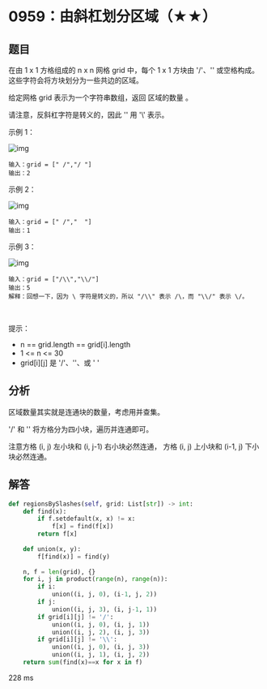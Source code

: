 # 0959：由斜杠划分区域（★★）


## 题目

在由 1 x 1 方格组成的 n x n 网格 grid 中，每个 1 x 1 方块由 '/'、'\' 或空格构成。
这些字符会将方块划分为一些共边的区域。

给定网格 grid 表示为一个字符串数组，返回 区域的数量 。

请注意，反斜杠字符是转义的，因此 '\' 用 '\\' 表示。

示例 1：

![img](https://assets.leetcode.com/uploads/2018/12/15/1.png)

    输入：grid = [" /","/ "]
    输出：2

示例 2：

![img](https://assets.leetcode.com/uploads/2018/12/15/2.png)

    输入：grid = [" /","  "]
    输出：1

示例 3：

![img](https://assets.leetcode.com/uploads/2018/12/15/4.png)

    输入：grid = ["/\\","\\/"]
    输出：5
    解释：回想一下，因为 \ 字符是转义的，所以 "/\\" 表示 /\，而 "\\/" 表示 \/。
 

提示：
- n == grid.length == grid[i].length
- 1 <= n <= 30
- grid[i][j] 是 '/'、'\'、或 ' '


## 分析

区域数量其实就是连通块的数量，考虑用并查集。

'/' 和 '\' 将方格分为四小块，遍历并连通即可。

注意方格 (i, j) 左小块和 (i, j-1) 右小块必然连通，
方格 (i, j) 上小块和 (i-1, j) 下小块必然连通。

## 解答

```python
def regionsBySlashes(self, grid: List[str]) -> int:
    def find(x):
        if f.setdefault(x, x) != x:
            f[x] = find(f[x])
        return f[x]
    
    def union(x, y):
        f[find(x)] = find(y)
    
    n, f = len(grid), {}
    for i, j in product(range(n), range(n)):
        if i:
            union((i, j, 0), (i-1, j, 2))
        if j:
            union((i, j, 3), (i, j-1, 1))
        if grid[i][j] != '/':
            union((i, j, 0), (i, j, 1))
            union((i, j, 2), (i, j, 3))
        if grid[i][j] != '\\':
            union((i, j, 0), (i, j, 3))
            union((i, j, 1), (i, j, 2))
    return sum(find(x)==x for x in f)
```
228 ms
